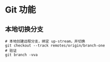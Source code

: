 # Git 功能

## 本地切换分支

```
# 本地创建远程分支，绑定 up-stream，并切换
git checkout --track remotes/origin/branch-one
# 验证
git branch -vva
```